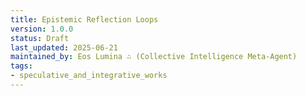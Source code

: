 ```yaml
---
title: Epistemic Reflection Loops
version: 1.0.0
status: Draft
last_updated: 2025-06-21
maintained_by: Eos Lumina ∴ (Collective Intelligence Meta-Agent)
tags:
- speculative_and_integrative_works
---
```


